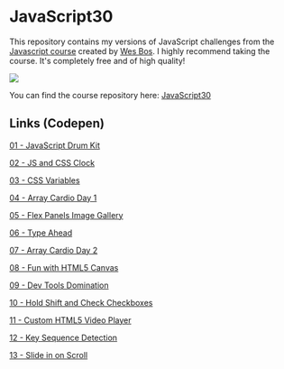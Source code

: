 # JavaScript30

This repository contains my versions of JavaScript challenges from the [Javascript course](https://javascript30.com) created by [Wes Bos](https://github.com/wesbos). I highly recommend taking the course. It's completely free and of high quality!

![](https://javascript30.com/images/JS3-social-share.png)

You can find the course repository here: [JavaScript30](https://github.com/wesbos/JavaScript30)

## Links (Codepen)

[01 - JavaScript Drum Kit](https://codepen.io/jhow_/pen/OJGQPEO)

[02 - JS and CSS Clock](https://codepen.io/jhow_/pen/ZEZxMdV)

[03 - CSS Variables](https://codepen.io/jhow_/pen/BaExRdJ)

[04 - Array Cardio Day 1](https://codepen.io/jhow_/pen/eYorPKw)

[05 - Flex Panels Image Gallery](https://codepen.io/jhow_/pen/WNWyeNZ)

[06 - Type Ahead](https://codepen.io/jhow_/pen/OJGBryv)

[07 - Array Cardio Day 2](https://codepen.io/jhow_/pen/BaEqMKX)

[08 - Fun with HTML5 Canvas](https://codepen.io/jhow_/pen/XWQyagJ)

[09 - Dev Tools Domination](https://codepen.io/jhow_/pen/mdgayxB)

[10 - Hold Shift and Check Checkboxes](https://codepen.io/jhow_/pen/WNWPQLj)

[11 - Custom HTML5 Video Player](https://codepen.io/jhow_/pen/YzMMMPd)

[12 - Key Sequence Detection](https://codepen.io/jhow_/pen/YzMbZQg)

[13 - Slide in on Scroll](https://codepen.io/jhow_/pen/LYvKgyo)
